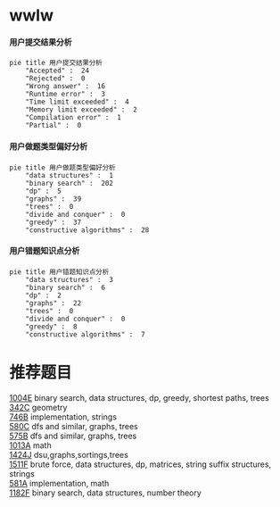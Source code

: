 # wwlw

<!-- tabs:start -->



#### **用户提交结果分析**

```mermaid
pie title 用户提交结果分析
    "Accepted" :  24
    "Rejected" :  0
    "Wrong answer" :  16
    "Runtime error" :  3
    "Time limit exceeded" :  4
    "Memory limit exceeded" :  2
    "Compilation error" :  1
    "Partial" :  0
```

#### **用户做题类型偏好分析**

```mermaid
pie title 用户做题类型偏好分析
    "data structures" :  1
    "binary search" :  202
    "dp" :  5
    "graphs" :  39
    "trees" :  0
    "divide and conquer" :  0
    "greedy" :  37
    "constructive algorithms" :  28
```
#### **用户错题知识点分析**

```mermaid
pie title 用户错题知识点分析
    "data structures" :  3
    "binary search" :  6
    "dp" :  2
    "graphs" :  22
    "trees" :  0
    "divide and conquer" :  0
    "greedy" :  8
    "constructive algorithms" :  7
```



<!-- tabs:end -->
# 推荐题目
[1004E](https://codeforces.com/contest/1004/problem/E)		binary search,
                        data structures,
                        dp,
                        greedy,
                        shortest paths,
                        trees		  
[342C](https://codeforces.com/contest/342/problem/C)		geometry		  
[746B](https://codeforces.com/contest/746/problem/B)		implementation,
                        strings		  
[580C](https://codeforces.com/contest/580/problem/C)		dfs and similar,
                        graphs,
                        trees		  
[575B](https://codeforces.com/contest/575/problem/B)		dfs and similar,
                        graphs,
                        trees		  
[1013A](https://codeforces.com/contest/1013/problem/A)		math		  
[1424J](https://codeforces.com/contest/1424/problem/J)		dsu,graphs,sortings,trees		  
[1511F](https://codeforces.com/contest/1511/problem/F)		brute force,
                        data structures,
                        dp,
                        matrices,
                        string suffix structures,
                        strings		  
[581A](https://codeforces.com/contest/581/problem/A)		implementation,
                        math		  
[1182F](https://codeforces.com/contest/1182/problem/F)		binary search,
                        data structures,
                        number theory		  
